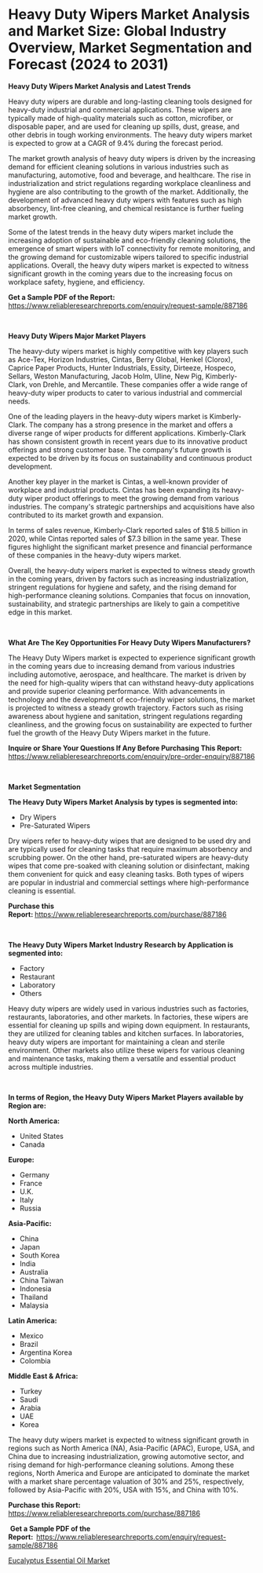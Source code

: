 <p><h1>Heavy Duty Wipers Market Analysis and Market Size: Global Industry Overview, Market Segmentation and Forecast (2024 to 2031)</h1></p><p><strong>Heavy Duty Wipers Market Analysis and Latest Trends</strong></p>
<p><p>Heavy duty wipers are durable and long-lasting cleaning tools designed for heavy-duty industrial and commercial applications. These wipers are typically made of high-quality materials such as cotton, microfiber, or disposable paper, and are used for cleaning up spills, dust, grease, and other debris in tough working environments. The heavy duty wipers market is expected to grow at a CAGR of 9.4% during the forecast period.</p><p>The market growth analysis of heavy duty wipers is driven by the increasing demand for efficient cleaning solutions in various industries such as manufacturing, automotive, food and beverage, and healthcare. The rise in industrialization and strict regulations regarding workplace cleanliness and hygiene are also contributing to the growth of the market. Additionally, the development of advanced heavy duty wipers with features such as high absorbency, lint-free cleaning, and chemical resistance is further fueling market growth.</p><p>Some of the latest trends in the heavy duty wipers market include the increasing adoption of sustainable and eco-friendly cleaning solutions, the emergence of smart wipers with IoT connectivity for remote monitoring, and the growing demand for customizable wipers tailored to specific industrial applications. Overall, the heavy duty wipers market is expected to witness significant growth in the coming years due to the increasing focus on workplace safety, hygiene, and efficiency.</p></p>
<p><strong>Get a Sample PDF of the Report:&nbsp;</strong> <a href="https://www.reliableresearchreports.com/enquiry/request-sample/887186">https://www.reliableresearchreports.com/enquiry/request-sample/887186</a></p>
<p>&nbsp;</p>
<p><strong>Heavy Duty Wipers Major Market Players</strong></p>
<p><p>The heavy-duty wipers market is highly competitive with key players such as Ace-Tex, Horizon Industries, Cintas, Berry Global, Henkel (Clorox), Caprice Paper Products, Hunter Industrials, Essity, Dirteeze, Hospeco, Sellars, Weston Manufacturing, Jacob Holm, Uline, New Pig, Kimberly-Clark, von Drehle, and Mercantile. These companies offer a wide range of heavy-duty wiper products to cater to various industrial and commercial needs.</p><p>One of the leading players in the heavy-duty wipers market is Kimberly-Clark. The company has a strong presence in the market and offers a diverse range of wiper products for different applications. Kimberly-Clark has shown consistent growth in recent years due to its innovative product offerings and strong customer base. The company's future growth is expected to be driven by its focus on sustainability and continuous product development.</p><p>Another key player in the market is Cintas, a well-known provider of workplace and industrial products. Cintas has been expanding its heavy-duty wiper product offerings to meet the growing demand from various industries. The company's strategic partnerships and acquisitions have also contributed to its market growth and expansion.</p><p>In terms of sales revenue, Kimberly-Clark reported sales of $18.5 billion in 2020, while Cintas reported sales of $7.3 billion in the same year. These figures highlight the significant market presence and financial performance of these companies in the heavy-duty wipers market.</p><p>Overall, the heavy-duty wipers market is expected to witness steady growth in the coming years, driven by factors such as increasing industrialization, stringent regulations for hygiene and safety, and the rising demand for high-performance cleaning solutions. Companies that focus on innovation, sustainability, and strategic partnerships are likely to gain a competitive edge in this market.</p></p>
<p>&nbsp;</p>
<p><strong>What Are The Key Opportunities For Heavy Duty Wipers Manufacturers?</strong></p>
<p><p>The Heavy Duty Wipers market is expected to experience significant growth in the coming years due to increasing demand from various industries including automotive, aerospace, and healthcare. The market is driven by the need for high-quality wipers that can withstand heavy-duty applications and provide superior cleaning performance. With advancements in technology and the development of eco-friendly wiper solutions, the market is projected to witness a steady growth trajectory. Factors such as rising awareness about hygiene and sanitation, stringent regulations regarding cleanliness, and the growing focus on sustainability are expected to further fuel the growth of the Heavy Duty Wipers market in the future.</p></p>
<p><strong>Inquire or Share Your Questions If Any Before Purchasing This Report:</strong> <a href="https://www.reliableresearchreports.com/enquiry/pre-order-enquiry/887186">https://www.reliableresearchreports.com/enquiry/pre-order-enquiry/887186</a></p>
<p>&nbsp;</p>
<p><strong>Market Segmentation</strong></p>
<p><strong>The Heavy Duty Wipers Market Analysis by types is segmented into:</strong></p>
<p><ul><li>Dry Wipers</li><li>Pre-Saturated Wipers</li></ul></p>
<p><p>Dry wipers refer to heavy-duty wipes that are designed to be used dry and are typically used for cleaning tasks that require maximum absorbency and scrubbing power. On the other hand, pre-saturated wipers are heavy-duty wipes that come pre-soaked with cleaning solution or disinfectant, making them convenient for quick and easy cleaning tasks. Both types of wipers are popular in industrial and commercial settings where high-performance cleaning is essential.</p></p>
<p><strong>Purchase this Report:&nbsp;</strong><a href="https://www.reliableresearchreports.com/purchase/887186">https://www.reliableresearchreports.com/purchase/887186</a></p>
<p>&nbsp;</p>
<p><strong>The Heavy Duty Wipers Market Industry Research by Application is segmented into:</strong></p>
<p><ul><li>Factory</li><li>Restaurant</li><li>Laboratory</li><li>Others</li></ul></p>
<p><p>Heavy duty wipers are widely used in various industries such as factories, restaurants, laboratories, and other markets. In factories, these wipers are essential for cleaning up spills and wiping down equipment. In restaurants, they are utilized for cleaning tables and kitchen surfaces. In laboratories, heavy duty wipers are important for maintaining a clean and sterile environment. Other markets also utilize these wipers for various cleaning and maintenance tasks, making them a versatile and essential product across multiple industries.</p></p>
<p>&nbsp;</p>
<p><strong>In terms of Region, the Heavy Duty Wipers Market Players available by Region are:</strong></p>
<p>
    <p> <strong> North America: </strong>
        <ul>
            <li>United States</li>
            <li>Canada</li>
        </ul>
        </p> 
    <p> <strong> Europe: </strong>
        <ul>
            <li>Germany</li>
            <li>France</li>
            <li>U.K.</li>
            <li>Italy</li>
            <li>Russia</li>
        </ul>
        </p> 
    <p> <strong> Asia-Pacific: </strong>
        <ul>
            <li>China</li>
            <li>Japan</li>
            <li>South Korea</li>
            <li>India</li>
            <li>Australia</li>
            <li>China Taiwan</li>
            <li>Indonesia</li>
            <li>Thailand</li>
            <li>Malaysia</li>
        </ul>
        </p> 
    <p> <strong> Latin America: </strong>
        <ul>
            <li>Mexico</li>
            <li>Brazil</li>
            <li>Argentina Korea</li>
            <li>Colombia</li>
        </ul>
        </p> 
    <p> <strong> Middle East & Africa: </strong>
        <ul>
            <li>Turkey</li>
            <li>Saudi</li>
            <li>Arabia</li>
            <li>UAE</li>
            <li>Korea</li>
        </ul>
    </p>
    </p>
<p><p>The heavy duty wipers market is expected to witness significant growth in regions such as North America (NA), Asia-Pacific (APAC), Europe, USA, and China due to increasing industrialization, growing automotive sector, and rising demand for high-performance cleaning solutions. Among these regions, North America and Europe are anticipated to dominate the market with a market share percentage valuation of 30% and 25%, respectively, followed by Asia-Pacific with 20%, USA with 15%, and China with 10%.</p></p>
<p><strong>Purchase this Report: </strong><a href="https://www.reliableresearchreports.com/purchase/887186">https://www.reliableresearchreports.com/purchase/887186</a></p>
<p>&nbsp;<strong>Get a Sample PDF of the Report:&nbsp;&nbsp;</strong><a href="https://www.reliableresearchreports.com/enquiry/request-sample/887186">https://www.reliableresearchreports.com/enquiry/request-sample/887186</a></p>
<p><strong></strong></p>
<p><p><a href="https://meowing-canidae-761.notion.site/Eucalyptus-Essential-Oil-Market-Analysis-Examines-its-Scope-on-Growth-Opportunities-and-Forecasted--5747ec6b388848af94d97811b59fed0a">Eucalyptus Essential Oil Market</a></p></p>